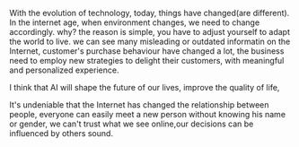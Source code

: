 With the evolution of technology, today, things have changed(are different).
In the internet age, when environment changes, we need to change accordingly.
why? the reason is simple, you have to adjust yourself to adapt the world to live.
we can see many misleading or outdated informatin on the Internet, customer's 
purchase behaviour have changed a lot, the business need to employ new strategies 
to delight their customers, with meaningful and personalized experience.

I think that AI will shape the future of our lives, improve the quality of life,

It's undeniable that the Internet has changed the relationship between people,
everyone can easily meet a new person without knowing his name or gender, we can't
trust what we see online,our decisions can be influenced by others sound.

